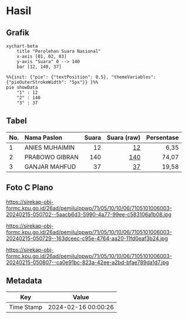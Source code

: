 # Hasil

## Grafik

```mermaid
xychart-beta
    title "Perolehan Suara Nasional"
    x-axis [01, 02, 03]
    y-axis "Suara" 0 --> 140
    bar [12, 140, 37]
```

```mermaid
%%{init: {"pie": {"textPosition": 0.5}, "themeVariables": {"pieOuterStrokeWidth": "5px"}} }%%
pie showData
    "1" : 12
    "2" : 140
    "3" : 37
```

## Tabel

| No. | Nama Paslon    | Suara | Suara (raw) | Persentase |
|:--- |:-------------- | -----:| -----------:| ----------:|
| 1   | ANIES MUHAIMIN | 12    | [12][p-1]   | 6,35       |
| 2   | PRABOWO GIBRAN | 140   | [140][p-2]  | 74,07      |
| 3   | GANJAR MAHFUD  | 37    | [37][p-3]   | 19,58      |


[p-1]: https://github.com/gigit-pemilu/pemilu-2024/blob/main/pilpres/hitung-suara/sub/71-sulawesi-utara/sub/05-minahasa-selatan/sub/10-amurang/sub/1006-uwuran-i/sub/003-tps/sub/paslon-1.txt
[p-2]: https://github.com/gigit-pemilu/pemilu-2024/blob/main/pilpres/hitung-suara/sub/71-sulawesi-utara/sub/05-minahasa-selatan/sub/10-amurang/sub/1006-uwuran-i/sub/003-tps/sub/paslon-2.txt
[p-3]: https://github.com/gigit-pemilu/pemilu-2024/blob/main/pilpres/hitung-suara/sub/71-sulawesi-utara/sub/05-minahasa-selatan/sub/10-amurang/sub/1006-uwuran-i/sub/003-tps/sub/paslon-3.txt

## Foto C Plano

https://sirekap-obj-formc.kpu.go.id/26ad/pemilu/ppwp/71/05/10/10/06/7105101006003-20240215-050702--5aacb6d3-5990-4a77-99ee-c583106a1b08.jpg

https://sirekap-obj-formc.kpu.go.id/26ad/pemilu/ppwp/71/05/10/10/06/7105101006003-20240215-050729--163dceec-c95e-4764-aa20-11fd0eaf3b24.jpg

https://sirekap-obj-formc.kpu.go.id/26ad/pemilu/ppwp/71/05/10/10/06/7105101006003-20240215-050807--ca0e91bc-823a-42ee-a2bd-bfae789da1d7.jpg


## Metadata

| Key        | Value               |
| ---------- | ------------------- |
| Time Stamp | 2024-02-16 00:00:26 |



